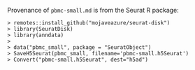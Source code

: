 Provenance of `pbmc-small.md` is from the Seurat R package:

```
> remotes::install_github("mojaveazure/seurat-disk")
> library(SeuratDisk)
> library(anndata)
>
> data("pbmc_small", package = "SeuratObject")
> SaveH5Seurat(pbmc_small, filename='pbmc-small.h5Seurat')
> Convert("pbmc-small.h5Seurat", dest="h5ad")
```
